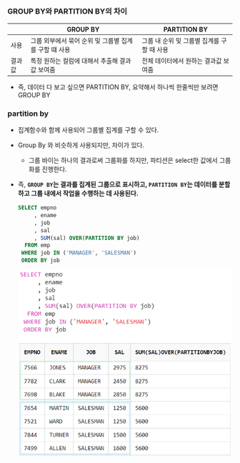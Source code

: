 ### **GROUP BY와 PARTITION BY의 차이**

|        | GROUP BY                                              | PARTITION BY                               |
| ------ | ----------------------------------------------------- | ------------------------------------------ |
| 사용   | 그룹 외부에서 묶어 순위 및 그룹별 집계를 구할 떄 사용 | 그룹 내 순위 및 그룹별 집계를 구할 때 사용 |
| 결과값 | 특정 원하는 컬럼에 대해서 추출해 결과값 보여줌        | 전체 데이터에서 원하는 결과값 보여줌       |

- 즉, 데이터 다 보고 싶으면 PARTITION BY, 요약해서 하나씩 한줄씩만 보려면 GROUP BY

### partition by 

- 집계함수와 함께 사용되어 그룹별 집계를 구할 수 있다. 

- Group By 와 비슷하게 사용되지만, 차이가 있다. 

  - 그룹 바이는 하나의 결과로써 그룹화를 하지만, 파티션은 select한 값에서 그룹화를 진행한다. 

- 즉, **`GROUP BY`는 결과를 집계된 그룹으로 표시하고, `PARTITION BY`는 데이터를 분할하고 그룹 내에서 작업을 수행하는 데 사용된다.**

  ``` sql
  SELECT empno
       , ename
       , job
       , sal
       , SUM(sal) OVER(PARTITION BY job)
    FROM emp
   WHERE job IN ('MANAGER', 'SALESMAN')
   ORDER BY job
  ```

  <img src="./images/partition예시.png" width="600">